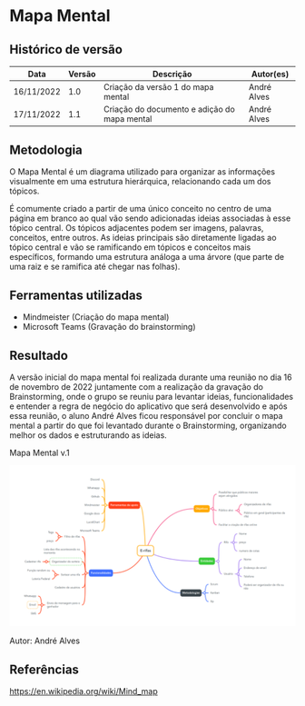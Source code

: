 # Mapa Mental

## Histórico de versão

|Data|Versão|Descrição|Autor(es)|
|----|------|---------|---------|
|16/11/2022| 1.0 |Criação da versão 1 do mapa mental | André Alves |
|17/11/2022| 1.1 | Criação do documento e adição do mapa mental | André Alves |

## Metodologia

O Mapa Mental é um diagrama utilizado para organizar as informações visualmente em uma estrutura hierárquica, relacionando cada um dos tópicos.

É comumente criado a partir de uma único conceito no centro de uma página em branco ao qual vão sendo adicionadas ideias associadas à esse tópico central. Os tópicos adjacentes podem ser imagens, palavras, conceitos, entre outros. As ideias principais são diretamente ligadas ao tópico central e vão se ramificando em tópicos e conceitos mais específicos, formando uma estrutura análoga a uma árvore (que parte de uma raiz e se ramifica até chegar nas folhas).

## Ferramentas utilizadas

- Mindmeister (Criação do mapa mental)
- Microsoft Teams (Gravação do brainstorming)

## Resultado

A versão inicial do mapa mental foi realizada durante uma reunião no dia 16 de novembro de 2022 juntamente com a realização da gravação do Brainstorming, onde o grupo se reuniu para levantar ideias, funcionalidades e entender a regra de negócio do aplicativo que será desenvolvido e após essa reunião, o aluno André Alves ficou responsável por concluir o mapa mental a partir do que foi levantado durante o Brainstorming, organizando melhor os dados e estruturando as ideias.

<figcaption>Mapa Mental v.1</figcaption>

![Mapa Mental](../../assets/Base/mapa-mental-v1.png)

<figcaption>Autor: André Alves</figcaption>


## Referências

https://en.wikipedia.org/wiki/Mind_map